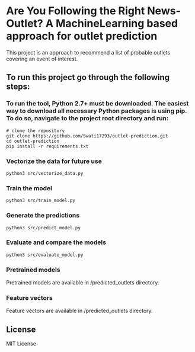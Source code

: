 # Are You Following the Right News-Outlet? A MachineLearning based approach for outlet prediction

This project is an approach to recommend a list of probable outlets covering an event of interest. 

## To run this project go through the following steps:

### To run the tool, Python 2.7+ must be downloaded. The easiest way to download all necessary Python packages is using pip. To do so, navigate to the project root directory and run:
```
# clone the repository
git clone https://github.com/Swati17293/outlet-prediction.git
cd outlet-prediction
pip install -r requirements.txt
```

### Vectorize the data for future use
```
python3 src/vectorize_data.py
```

### Train the model
```
python3 src/train_model.py
```

### Generate the predictions
```
python3 src/predict_model.py
```

### Evaluate and compare the models
```
python3 src/evaluate_model.py
```

### Pretrained models
Pretrained models are available in /predicted_outlets directory.

### Feature vectors
Feature vectors are available in /predicted_outlets directory.

## License
MIT License



